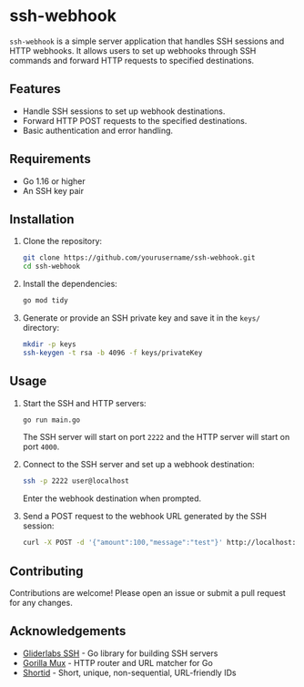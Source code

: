# ssh-webhook

`ssh-webhook` is a simple server application that handles SSH sessions and HTTP webhooks. It allows users to set up webhooks through SSH commands and forward HTTP requests to specified destinations.

## Features

- Handle SSH sessions to set up webhook destinations.
- Forward HTTP POST requests to the specified destinations.
- Basic authentication and error handling.

## Requirements

- Go 1.16 or higher
- An SSH key pair

## Installation

1. Clone the repository:

   ```sh
   git clone https://github.com/yourusername/ssh-webhook.git
   cd ssh-webhook
   ```

2. Install the dependencies:

   ```sh
   go mod tidy
   ```

3. Generate or provide an SSH private key and save it in the `keys/` directory:

   ```sh
   mkdir -p keys
   ssh-keygen -t rsa -b 4096 -f keys/privateKey
   ```

## Usage

1. Start the SSH and HTTP servers:

   ```sh
   go run main.go
   ```

   The SSH server will start on port `2222` and the HTTP server will start on port `4000`.

2. Connect to the SSH server and set up a webhook destination:

   ```sh
   ssh -p 2222 user@localhost
   ```

   Enter the webhook destination when prompted.

3. Send a POST request to the webhook URL generated by the SSH session:

   ```sh
   curl -X POST -d '{"amount":100,"message":"test"}' http://localhost:4000/{webhook_id}
   ```

## Contributing

Contributions are welcome! Please open an issue or submit a pull request for any changes.

## Acknowledgements

- [Gliderlabs SSH](https://github.com/gliderlabs/ssh) - Go library for building SSH servers
- [Gorilla Mux](https://github.com/gorilla/mux) - HTTP router and URL matcher for Go
- [Shortid](https://github.com/teris-io/shortid) - Short, unique, non-sequential, URL-friendly IDs
